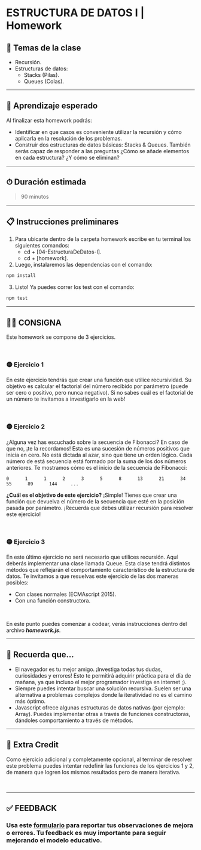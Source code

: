 # ESTRUCTURA DE DATOS I | Homework

## 📒 Temas de la clase

-  Recursión.
-  Estructuras de datos:
   -  Stacks (Pilas).
   -  Queues (Colas).

---

## 👀 Aprendizaje esperado

Al finalizar esta homework podrás:

-  Identificar en que casos es conveniente utilizar la recursión y cómo aplicarla en la resolución de los problemas.
-  Construir dos estructuras de datos básicas: Stacks & Queues. También serás capaz de responder a las preguntas ¿Cómo se añade elementos en cada estructura? ¿Y cómo se eliminan?

---

## ⏱ Duración estimada

> 90 minutos

---

## 📋 Instrucciones preliminares

1. Para ubicarte dentro de la carpeta homework escribe en tu terminal los siguientes comandos:
   -  cd + [04-EstructuraDeDatos-I].
   -  cd + [homework].
2. Luego, instalaremos las dependencias con el comando:

```javascript
npm install
```

3. Listo! Ya puedes correr los test con el comando:

```javascript
npm test
```

---

## 👩‍💻 **CONSIGNA**

Este homework se compone de 3 ejercicios.

</br >

### 🟡 **Ejercicio 1**

En este ejercicio tendrás que crear una función que utilice recursividad. Su objetivo es calcular el factorial del número recibido por parámetro (puede ser cero o positivo, pero nunca negativo). Si no sabes cuál es el factorial de un número te invitamos a investigarlo en la web!

</br >

### 🟡 **Ejercicio 2**

¿Alguna vez has escuchado sobre la secuencia de Fibonacci? En caso de que no, ¡te la recordamos! Esta es una sucesión de números positivos que inicia en cero. No está dictada al azar, sino que tiene un orden lógico. Cada número de está secuencia está formado por la suma de los dos números anteriores. Te mostramos cómo es el inicio de la secuencia de Fibonacci:

    0      1      1      2      3      5      8      13      21      34      55      89      144     ...

**¿Cuál es el objetivo de este ejercicio?** ¡Simple! Tienes que crear una función que devuelva el número de la secuencia que esté en la posición pasada por parámetro. ¡Recuerda que debes utilizar recursión para resolver este ejercicio!

</br >

### 🟡 **Ejercicio 3**

En este último ejercicio no será necesario que utilices recursión. Aquí deberás implementar una clase llamada Queue. Esta clase tendrá distintos métodos que reflejarán el comportamiento característico de la estructura de datos. Te invitamos a que resuelvas este ejercicio de las dos maneras posibles:

-  Con clases normales (ECMAscript 2015).
-  Con una función constructora.

</br >

En este punto puedes comenzar a codear, verás instrucciones dentro del archivo **_homework.js_**.

---

## 🧠 Recuerda que...

-  El navegador es tu mejor amigo. ¡Investiga todas tus dudas, curiosidades y errores! Esto te permitirá adquirir práctica para el día de mañana, ya que incluso el mejor programador investiga en internet ;).
-  Siempre puedes intentar buscar una solución recursiva. Suelen ser una alternativa a problemas complejos donde la iteratividad no es el camino más óptimo.
-  Javascript ofrece algunas estructuras de datos nativas (por ejemplo: Array). Puedes implementar otras a través de funciones constructoras, dándoles comportamiento a través de métodos.

---

## 📢 Extra Credit

Como ejercicio adicional y completamente opcional, al terminar de resolver este problema puedes intentar redefinir las funciones de los ejercicios 1 y 2, de manera que logren los mismos resultados pero de manera iterativa.

</br >

---

## **✅ FEEDBACK**

### Usa este [**formulario**](https://docs.google.com/forms/d/e/1FAIpQLSe1MybH_Y-xcp1RP0jKPLndLdJYg8cwyHkSb9MwSrEjoxyzWg/viewform) para reportar tus observaciones de mejora o errores. Tu feedback es muy importante para seguir mejorando el modelo educativo.
